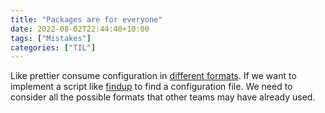```yaml
---
title: "Packages are for everyone"
date: 2022-08-02T22:44:40+10:00
tags: ["Mistakes"]
categories: ["TIL"]
---
```


Like prettier consume configuration in [different formats](https://prettier.io/docs/en/configuration.html "prettier configuration file"). If we want to implement a script like [findup](https://github.com/sindresorhus/find-up "findup") to find a configuration file. We need to consider all the possible formats that other teams may have already used.
